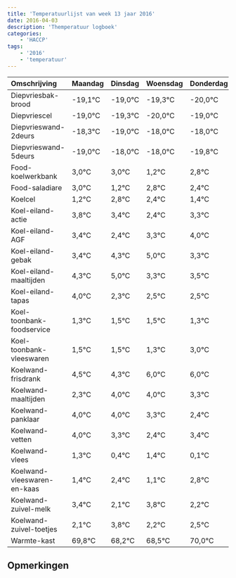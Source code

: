 ```yaml
---
title: 'Temperatuurlijst van week 13 jaar 2016'
date: 2016-04-03
description: 'Themperatuur logboek'
categories:
    - 'HACCP'
tags:
    - '2016'
    - 'temperatuur'
---
```

|Omschrijving|Maandag|Dinsdag|Woensdag|Donderdag|Vrijdag|Zaterdag|Zondag|
|:---|:---|:---|:---|:---|:---|:---|:---|
|Diepvriesbak-brood|-19,1°C|-19,0°C|-19,3°C|-20,0°C|-19,0°C|-19,0°C|-20,8°C|
|Diepvriescel|-19,0°C|-19,3°C|-20,0°C|-19,0°C|-19,0°C|-20,8°C|-19,2°C|
|Diepvrieswand-2deurs|-18,3°C|-19,0°C|-18,0°C|-18,0°C|-19,8°C|-18,2°C|-18,6°C|
|Diepvrieswand-5deurs|-19,0°C|-18,0°C|-18,0°C|-19,8°C|-18,2°C|-18,6°C|-19,6°C|
|Food-koelwerkbank|3,0°C|3,0°C|1,2°C|2,8°C|2,4°C|1,4°C|2,3°C|
|Food-saladiare|3,0°C|1,2°C|2,8°C|2,4°C|1,4°C|2,3°C|3,0°C|
|Koelcel|1,2°C|2,8°C|2,4°C|1,4°C|2,3°C|3,0°C|1,3°C|
|Koel-eiland-actie|3,8°C|3,4°C|2,4°C|3,3°C|4,0°C|2,3°C|2,5°C|
|Koel-eiland-AGF|3,4°C|2,4°C|3,3°C|4,0°C|2,3°C|2,5°C|2,5°C|
|Koel-eiland-gebak|3,4°C|4,3°C|5,0°C|3,3°C|3,5°C|3,5°C|3,3°C|
|Koel-eiland-maaltijden|4,3°C|5,0°C|3,3°C|3,5°C|3,5°C|3,3°C|5,0°C|
|Koel-eiland-tapas|4,0°C|2,3°C|2,5°C|2,5°C|2,3°C|4,0°C|4,0°C|
|Koel-toonbank-foodservice|1,3°C|1,5°C|1,5°C|1,3°C|3,0°C|3,0°C|2,3°C|
|Koel-toonbank-vleeswaren|1,5°C|1,5°C|1,3°C|3,0°C|3,0°C|2,3°C|1,4°C|
|Koelwand-frisdrank|4,5°C|4,3°C|6,0°C|6,0°C|5,3°C|4,4°C|5,4°C|
|Koelwand-maaltijden|2,3°C|4,0°C|4,0°C|3,3°C|2,4°C|3,4°C|2,1°C|
|Koelwand-panklaar|4,0°C|4,0°C|3,3°C|2,4°C|3,4°C|2,1°C|3,8°C|
|Koelwand-vetten|4,0°C|3,3°C|2,4°C|3,4°C|2,1°C|3,8°C|2,2°C|
|Koelwand-vlees|1,3°C|0,4°C|1,4°C|0,1°C|1,8°C|0,2°C|0,5°C|
|Koelwand-vleeswaren-en-kaas|1,4°C|2,4°C|1,1°C|2,8°C|1,2°C|1,5°C|3,0°C|
|Koelwand-zuivel-melk|3,4°C|2,1°C|3,8°C|2,2°C|2,5°C|4,0°C|4,0°C|
|Koelwand-zuivel-toetjes|2,1°C|3,8°C|2,2°C|2,5°C|4,0°C|4,0°C|3,8°C|
|Warmte-kast|69,8°C|68,2°C|68,5°C|70,0°C|70,0°C|69,8°C|69,0°C|

## Opmerkingen


